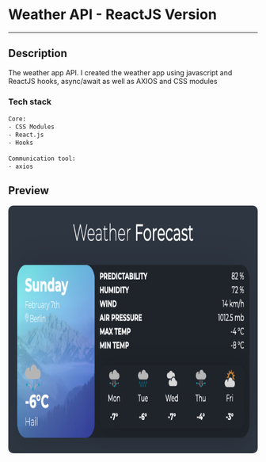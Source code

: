 # Weather API - ReactJS Version

---

## Description

<p>The weather app API. I created the weather app using javascript and ReactJS hooks, async/await as well as AXIOS and CSS modules</p>


### Tech stack

```
Core:
- CSS Modules
- React.js
- Hooks

Communication tool:
- axios
```


## Preview

<img src="/preview.png" height="500" style="border-radius:10px;margin-bottom:1rem;" />
